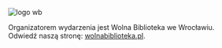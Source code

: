 ![logo wb](http://wolnabiblioteka.pl/wp-content/uploads/2021/01/cropped-cropped-cropped-wolnabibliotekaLOGO1-192x192-1.png)

Organizatorem wydarzenia jest Wolna Biblioteka we Wrocławiu.  
Odwiedź naszą stronę: [wolnabiblioteka.pl](https://wolnabiblioteka.pl).

 